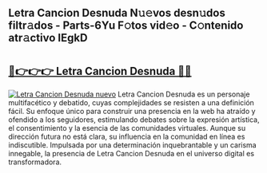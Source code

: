 ## Letra Cancion Desnuda N𝚞𝚎vos desn𝚞dos filtr𝚊dos - Parts-6Yu F𝚘tos vid𝚎o - C𝚘ntenido atr𝚊ctivo IEgkD

# <h2><a href="http://mb4119j.tromn.icu/?c=Letra+Cancion+Desnuda">🔗👉👉👉 Letra Cancion Desnuda 🔗🔗</a></h2>

[![Letra Cancion Desnuda nuevo](https://i.imgur.com/pEAQMta.gif)](http://mb4119j.tromn.icu/?c=Letra+Cancion+Desnuda)
Letra Cancion Desnuda es un personaje multifacético y debatido, cuyas complejidades se resisten a una definición fácil.  Su enfoque único para construir una presencia en la web ha atraído y ofendido a los seguidores, estimulando debates sobre la expresión artística, el consentimiento y la esencia de las comunidades virtuales. Aunque su dirección futura no está clara, su influencia en la comunidad en línea es indiscutible. Impulsada por una determinación inquebrantable y un carisma innegable, la presencia de Letra Cancion Desnuda en el universo digital es transformadora.
